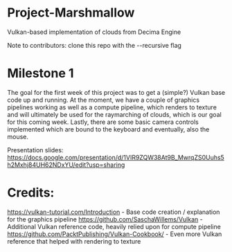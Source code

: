 # Project-Marshmallow
Vulkan-based implementation of clouds from Decima Engine

Note to contributors: clone this repo with the --recursive flag

# Milestone 1

The goal for the first week of this project was to get a (simple?) Vulkan base code up and running. At the moment, we have a couple of graphics pipelines working
as well as a compute pipeline, which renders to texture and will ultimately be used for the raymarching of clouds, which is our goal for this coming week. Lastly, 
there are some basic camera controls implemented which are bound to the keyboard and eventually, also the mouse.

Presentation slides: https://docs.google.com/presentation/d/1VIR9ZQW38At9B_MwrqZS0Uuhs5h2Mxhj84UH62NDxYU/edit?usp=sharing

# Credits: 
https://vulkan-tutorial.com/Introduction - Base code creation / explanation for the graphics pipeline
https://github.com/SaschaWillems/Vulkan - Additional Vulkan reference code, heavily relied upon for compute pipeline
https://github.com/PacktPublishing/Vulkan-Cookbook/ - Even more Vulkan reference that helped with rendering to texture